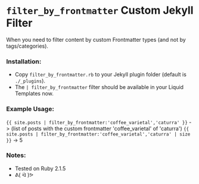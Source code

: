 # `filter_by_frontmatter` Custom Jekyll Filter

When you need to filter content by custom Frontmatter types (and not by tags/categories).

### Installation:
- Copy `filter_by_frontmatter.rb` to your Jekyll plugin folder (default is `./_plugins`).
- The `| filter_by_frontmatter` filter should be available in your Liquid Templates now.

### Example Usage:
`{{ site.posts | filter_by_frontmatter:'coffee_varietal','caturra' }}` -> (list of posts with the custom frontmatter 'coffee_varietal' of 'caturra')
`{{ site.posts | filter_by_frontmatter:'coffee_varietal','caturra' | size }}` -> 5

### Notes:
- Tested on Ruby 2.1.5
- ᕕ( ᐛ )ᕗ